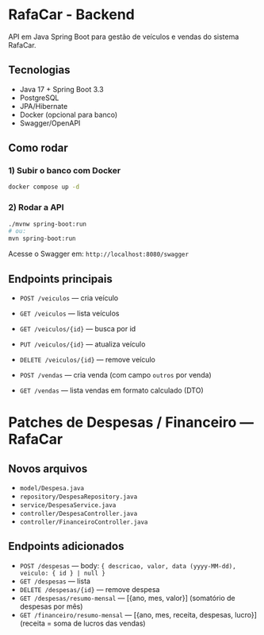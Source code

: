 # RafaCar - Backend

API em Java Spring Boot para gestão de veículos e vendas do sistema RafaCar.

## Tecnologias
- Java 17 + Spring Boot 3.3
- PostgreSQL
- JPA/Hibernate
- Docker (opcional para banco)
- Swagger/OpenAPI

## Como rodar

### 1) Subir o banco com Docker
```bash
docker compose up -d
```

### 2) Rodar a API
```bash
./mvnw spring-boot:run
# ou:
mvn spring-boot:run
```

Acesse o Swagger em: `http://localhost:8080/swagger`

## Endpoints principais

- `POST /veiculos` — cria veículo
- `GET /veiculos` — lista veículos
- `GET /veiculos/{id}` — busca por id
- `PUT /veiculos/{id}` — atualiza veículo
- `DELETE /veiculos/{id}` — remove veículo

- `POST /vendas` — cria venda (com campo `outros` por venda)
- `GET /vendas` — lista vendas em formato calculado (DTO)


# Patches de Despesas / Financeiro — RafaCar

## Novos arquivos
- `model/Despesa.java`
- `repository/DespesaRepository.java`
- `service/DespesaService.java`
- `controller/DespesaController.java`
- `controller/FinanceiroController.java`


## Endpoints adicionados
- `POST /despesas` — body: `{ descricao, valor, data (yyyy-MM-dd), veiculo: { id } | null }`
- `GET /despesas` — lista
- `DELETE /despesas/{id}` — remove despesa
- `GET /despesas/resumo-mensal` — [{ano, mes, valor}] (somatório de despesas por mês)
- `GET /financeiro/resumo-mensal` — [{ano, mes, receita, despesas, lucro}] (receita = soma de lucros das vendas)

